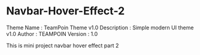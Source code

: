 # Navbar-Hover-Effect-2

Theme Name : TeamPoin Theme v1.0
Description : Simple modern UI theme v1.0
Author : TEAMPOIN
Version : 1.0

This is mini project navbar hover effect part 2
